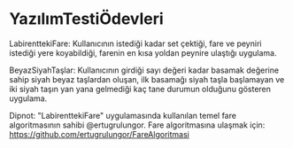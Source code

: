 # YazılımTestiÖdevleri

LabirenttekiFare: Kullanıcının istediği kadar set çektiği, fare ve peyniri istediği yere koyabildiği, farenin en kısa yoldan peynire ulaştığı uygulama.

BeyazSiyahTaşlar: Kullanıcının girdiği sayı değeri kadar basamak değerine sahip siyah beyaz taşlardan oluşan, ilk basamağı siyah taşla başlamayan ve iki siyah taşın yan yana gelmediği kaç tane durumun olduğunu gösteren uygulama.

Dipnot: "LabirenttekiFare" uygulamasında kullanılan temel fare algoritmasının sahibi @ertugrulungor.
Fare algoritmasına ulaşmak için: https://github.com/ertugrulungor/FareAlgoritmasi
